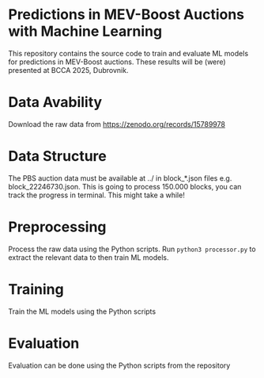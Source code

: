 # Predictions in MEV-Boost Auctions with Machine Learning
This repository contains the source code to train and evaluate ML models for predictions in MEV-Boost auctions. These results will be (were) presented at BCCA 2025, Dubrovnik.

# Data Avability
Download the raw data from https://zenodo.org/records/15789978

# Data Structure
The PBS auction data must be available at ../ in block_*.json files e.g. block_22246730.json. This is going to process 150.000 blocks, you can track the progress in terminal. This might take a while!

# Preprocessing
Process the raw data using the Python scripts. Run `python3 processor.py` to extract the relevant data to then train ML models.

# Training
Train the ML models using the Python scripts

# Evaluation
Evaluation can be done using the Python scripts from the repository
